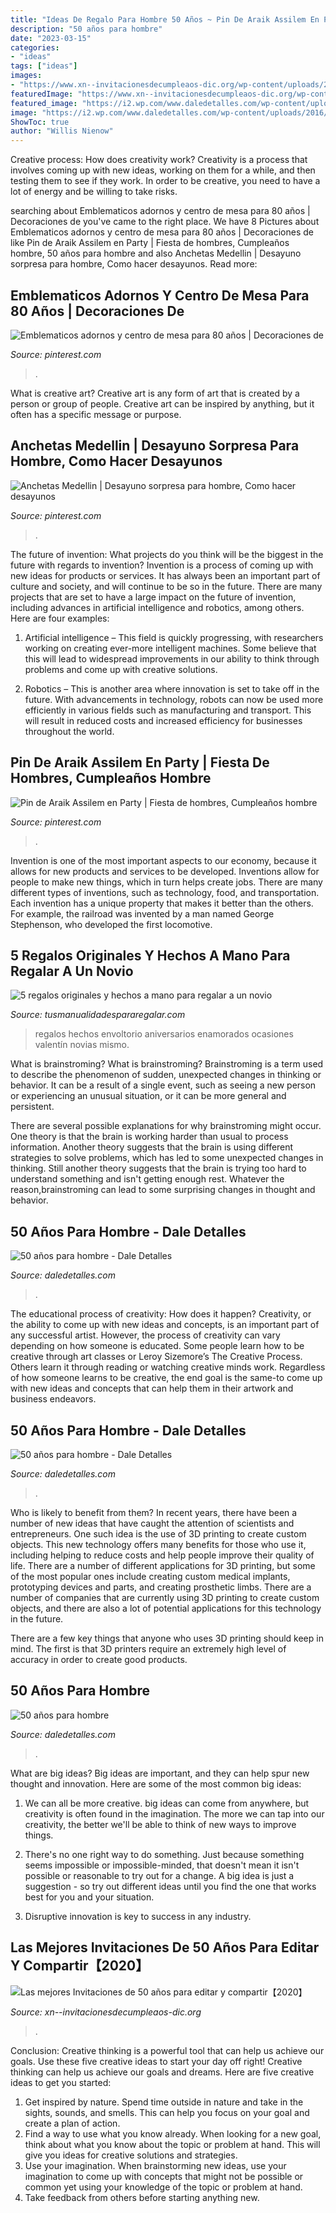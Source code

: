```yaml
---
title: "Ideas De Regalo Para Hombre 50 Años ~ Pin De Araik Assilem En Party"
description: "50 años para hombre"
date: "2023-03-15"
categories:
- "ideas"
tags: ["ideas"]
images:
- "https://www.xn--invitacionesdecumpleaos-dic.org/wp-content/uploads/2020/04/Invitaciones-de-50-años-7.jpg"
featuredImage: "https://www.xn--invitacionesdecumpleaos-dic.org/wp-content/uploads/2020/04/Invitaciones-de-50-años-7.jpg"
featured_image: "https://i2.wp.com/www.daledetalles.com/wp-content/uploads/2016/02/508.jpg"
image: "https://i2.wp.com/www.daledetalles.com/wp-content/uploads/2016/02/502.jpg"
ShowToc: true
author: "Willis Nienow"
---
```



Creative process: How does creativity work?
Creativity is a process that involves coming up with new ideas, working on them for a while, and then testing them to see if they work. In order to be creative, you need to have a lot of energy and be willing to take risks.

	

		
searching about Emblematicos adornos y centro de mesa para 80 años | Decoraciones de you've came to the right place. We have 8 Pictures about Emblematicos adornos y centro de mesa para 80 años | Decoraciones de like Pin de Araik Assilem en Party | Fiesta de hombres, Cumpleaños hombre, 50 años para hombre and also Anchetas Medellin | Desayuno sorpresa para hombre, Como hacer desayunos. Read more:
		
    
## Emblematicos Adornos Y Centro De Mesa Para 80 Años | Decoraciones De

<img loading=lazy src="https://i.pinimg.com/736x/d3/08/74/d3087426045ff4306ecc11730e8dad4e.jpg" onerror="this.onerror=null;this.src='https://tse4.mm.bing.net/th?id=OIP.pZH5or94iAAKEv5qt-CrPAAAAA&amp;pid=15.1';" alt="Emblematicos adornos y centro de mesa para 80 años | Decoraciones de">

_Source: pinterest.com_

>. 

	

What is creative art?
Creative art is any form of art that is created by a person or group of people. Creative art can be inspired by anything, but it often has a specific message or purpose.

    
## Anchetas Medellin | Desayuno Sorpresa Para Hombre, Como Hacer Desayunos

<img loading=lazy src="https://i.pinimg.com/736x/20/30/87/203087ea7c1fbb8cd2bb2c10f6cfdffd.jpg" onerror="this.onerror=null;this.src='https://tse1.mm.bing.net/th?id=OIP.fT3L_oeGwBwbGsNMKLFavQHaJB&amp;pid=15.1';" alt="Anchetas Medellin | Desayuno sorpresa para hombre, Como hacer desayunos">

_Source: pinterest.com_

>. 

	

The future of invention: What projects do you think will be the biggest in the future with regards to invention?
Invention is a process of coming up with new ideas for products or services. It has always been an important part of culture and society, and will continue to be so in the future. There are many projects that are set to have a large impact on the future of invention, including advances in artificial intelligence and robotics, among others. Here are four examples:
1) Artificial intelligence – This field is quickly progressing, with researchers working on creating ever-more intelligent machines. Some believe that this will lead to widespread improvements in our ability to think through problems and come up with creative solutions.

2) Robotics – This is another area where innovation is set to take off in the future. With advancements in technology, robots can now be used more efficiently in various fields such as manufacturing and transport. This will result in reduced costs and increased efficiency for businesses throughout the world.

    
## Pin De Araik Assilem En Party | Fiesta De Hombres, Cumpleaños Hombre

<img loading=lazy src="https://i.pinimg.com/736x/85/84/20/858420b4162978ed47c55f4f6e025a22.jpg" onerror="this.onerror=null;this.src='https://tse4.mm.bing.net/th?id=OIP.aDt1A-u3EiKJj77YPT_3igHaJ3&amp;pid=15.1';" alt="Pin de Araik Assilem en Party | Fiesta de hombres, Cumpleaños hombre">

_Source: pinterest.com_

>. 

	

Invention is one of the most important aspects to our economy, because it allows for new products and services to be developed. Inventions allow for people to make new things, which in turn helps create jobs. There are many different types of inventions, such as technology, food, and transportation. Each invention has a unique property that makes it better than the others. For example, the railroad was invented by a man named George Stephenson, who developed the first locomotive.

    
## 5 Regalos Originales Y Hechos A Mano Para Regalar A Un Novio

<img loading=lazy src="https://tusmanualidadespararegalar.com/wp-content/uploads/2015/05/ideas-originales-manualidades-regalar-chicos-novios-5.jpg" onerror="this.onerror=null;this.src='https://tse4.mm.bing.net/th?id=OIP.AKUDMUUsXkAtSRT0wceKswAAAA&amp;pid=15.1';" alt="5 regalos originales y hechos a mano para regalar a un novio">

_Source: tusmanualidadespararegalar.com_

>regalos hechos envoltorio aniversarios enamorados ocasiones valentín novias mismo. 

	

What is brainstroming?
What is brainstroming?
Brainstroming is a term used to describe the phenomenon of sudden, unexpected changes in thinking or behavior. It can be a result of a single event, such as seeing a new person or experiencing an unusual situation, or it can be more general and persistent.

There are several possible explanations for why brainstroming might occur. One theory is that the brain is working harder than usual to process information. Another theory suggests that the brain is using different strategies to solve problems, which has led to some unexpected changes in thinking. Still another theory suggests that the brain is trying too hard to understand something and isn't getting enough rest. Whatever the reason,brainstroming can lead to some surprising changes in thought and behavior.

    
## 50 Años Para Hombre - Dale Detalles

<img loading=lazy src="https://i2.wp.com/www.daledetalles.com/wp-content/uploads/2016/02/502.jpg" onerror="this.onerror=null;this.src='https://tse4.mm.bing.net/th?id=OIP.dgBdJ26j3FPz3Mwv4mM8VwHaLH&amp;pid=15.1';" alt="50 años para hombre - Dale Detalles">

_Source: daledetalles.com_

>. 

	

The educational process of creativity: How does it happen?
Creativity, or the ability to come up with new ideas and concepts, is an important part of any successful artist. However, the process of creativity can vary depending on how someone is educated. Some people learn how to be creative through art classes or Leroy Sizemore’s The Creative Process. Others learn it through reading or watching creative minds work. Regardless of how someone learns to be creative, the end goal is the same-to come up with new ideas and concepts that can help them in their artwork and business endeavors.

    
## 50 Años Para Hombre - Dale Detalles

<img loading=lazy src="https://i2.wp.com/www.daledetalles.com/wp-content/uploads/2016/02/508.jpg" onerror="this.onerror=null;this.src='https://tse3.mm.bing.net/th?id=OIP.12q4UoO1g8ZzmvTrZBmD2wHaLI&amp;pid=15.1';" alt="50 años para hombre - Dale Detalles">

_Source: daledetalles.com_

>. 

	

Who is likely to benefit from them?
In recent years, there have been a number of new ideas that have caught the attention of scientists and entrepreneurs. One such idea is the use of 3D printing to create custom objects. This new technology offers many benefits for those who use it, including helping to reduce costs and help people improve their quality of life.
There are a number of different applications for 3D printing, but some of the most popular ones include creating custom medical implants, prototyping devices and parts, and creating prosthetic limbs. There are a number of companies that are currently using 3D printing to create custom objects, and there are also a lot of potential applications for this technology in the future.

There are a few key things that anyone who uses 3D printing should keep in mind. The first is that 3D printers require an extremely high level of accuracy in order to create good products.

    
## 50 Años Para Hombre

<img loading=lazy src="http://i1.wp.com/www.daledetalles.com/wp-content/uploads/2016/02/505.jpg" onerror="this.onerror=null;this.src='https://tse2.mm.bing.net/th?id=OIP.Kr318mplJ3Z1Ll7DZ6ByuAHaFi&amp;pid=15.1';" alt="50 años para hombre">

_Source: daledetalles.com_

>. 

	

What are big ideas?
Big ideas are important, and they can help spur new thought and innovation. Here are some of the most common big ideas:
1. We can all be more creative. big ideas can come from anywhere, but creativity is often found in the imagination. The more we can tap into our creativity, the better we'll be able to think of new ways to improve things.

2. There's no one right way to do something. Just because something seems impossible or impossible-minded, that doesn't mean it isn't possible or reasonable to try out for a change. A big idea is just a suggestion - so try out different ideas until you find the one that works best for you and your situation.

3. Disruptive innovation is key to success in any industry.

    
## Las Mejores Invitaciones De 50 Años Para Editar Y Compartir【2020】

<img loading=lazy src="https://www.xn--invitacionesdecumpleaos-dic.org/wp-content/uploads/2020/04/Invitaciones-de-50-años-7.jpg" onerror="this.onerror=null;this.src='https://tse1.mm.bing.net/th?id=OIP.wo023JxMDCXCHORAMsj5rAAAAA&amp;pid=15.1';" alt="Las mejores Invitaciones de 50 años para editar y compartir【2020】">

_Source: xn--invitacionesdecumpleaos-dic.org_

>. 

	

Conclusion: Creative thinking is a powerful tool that can help us achieve our goals. Use these five creative ideas to start your day off right!
Creative thinking can help us achieve our goals and dreams. Here are five creative ideas to get you started: 
1. Get inspired by nature. Spend time outside in nature and take in the sights, sounds, and smells. This can help you focus on your goal and create a plan of action. 
2. Find a way to use what you know already. When looking for a new goal, think about what you know about the topic or problem at hand. This will give you ideas for creative solutions and strategies. 
3. Use your imagination. When brainstorming new ideas, use your imagination to come up with concepts that might not be possible or common yet using your knowledge of the topic or problem at hand. 
4. Take feedback from others before starting anything new.

